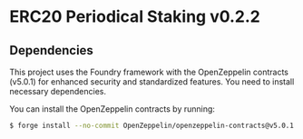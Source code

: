 # ERC20 Periodical Staking v0.2.2

## Dependencies
This project uses the Foundry framework with the OpenZeppelin contracts (v5.0.1) for enhanced security and standardized features. You need to install necessary dependencies.

You can install the OpenZeppelin contracts by running:

```bash
$ forge install --no-commit OpenZeppelin/openzeppelin-contracts@v5.0.1
```
